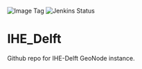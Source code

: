 ![Image Tag](https://img.shields.io/badge/Staging%20Image%20Tag:-0.0.3--9323e12--sta-blue.svg)
![Jenkins Status](https://img.shields.io/badge/Staging%20Jenkins%20Build%20Status:-SUCCESS-green.svg)

# IHE_Delft

Github repo for IHE-Delft GeoNode instance.
